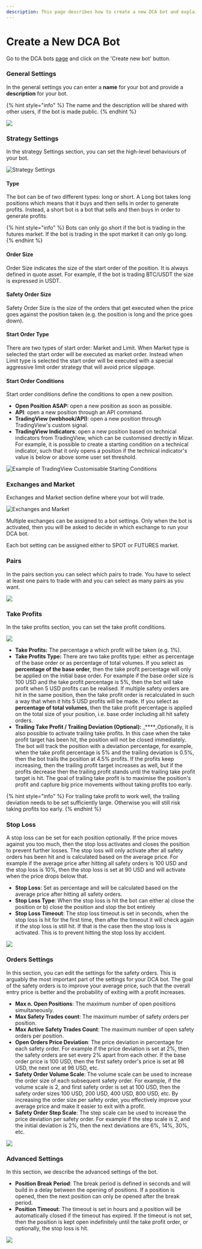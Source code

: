 ```yaml
---
description: This page describes how to create a new DCA bot and explains all the settings.
---
```


# Create a New DCA Bot

Go to the DCA bots [page](https://mizar.ai/dashboard/trading/dca-bot) and click on the 'Create new bot' button.

### General Settings

In the general settings you can enter a **name** for your bot and provide a **description** for your bot.

{% hint style="info" %}
The name and the description will be shared with other users, if the bot is made public.
{% endhint %}

![](../.gitbook/assets/screenshot-2021-09-15-at-13.18.08.png)

### Strategy Settings

In the strategy Settings section, you can set the high-level behaviours of your bot.

![Strategy Settings](../.gitbook/assets/screen-shot-2021-09-15-at-11.04.56-am.png)

#### Type

The bot can be of two different types: long or short. A Long bot takes long positions which means that it buys and then sells in order to generate profits. Instead, a short bot is a bot that sells and then buys in order to generate profits.

{% hint style="info" %}
Bots can only go short if the bot is trading in the futures market. If the bot is trading in the spot market it can only go long.
{% endhint %}

#### Order Size

Order Size indicates the size of the start order of the position. It is always defined in quote asset. For example, if the bot is trading BTC/USDT the size is expressed in USDT.

#### Safety Order Size

Safety Order Size is the size of the orders that get executed when the price goes against the position taken \(e.g. the position is long and the price goes down\).

#### Start Order Type

There are two types of start order: Market and Limit. When Market type is selected the start order will be executed as market order. Instead when Limit type is selected the start order will be executed with a special aggressive limit order strategy that will avoid price slippage.

#### Start Order Conditions

Start order conditions define the conditions to open a new position.

* **Open Position ASAP:** open a new position as soon as possible.
* **API**: open a new position through an API command.
* **TradingView \(webhook/API\)**: open a new position through TradingView's custom signal.
* **TradingView Indicators**: open a new position based on technical indicators from TradingView, which can be customised directly in Mizar. For example, it is possible to create a starting condition on a technical indicator, such that it only opens a position if the technical indicator's value is below or above some user set threshold. 

![Example of TradingView Customisable Starting Conditions](../.gitbook/assets/screenshot-2021-09-15-at-15.05.59.png)

### Exchanges and Market

Exchanges and Market section define where your bot will trade.

![Exchanges and Market](../.gitbook/assets/screen-shot-2021-09-15-at-11.46.08-am.png)

Multiple exchanges can be assigned to a bot settings. Only when the bot is activated, then you will be asked to decide in which exchange to run your DCA bot.

Each bot setting can be assigned either to SPOT or FUTURES market.

### Pairs

In the pairs section you can select which pairs to trade. You have to select at least one pairs to trade with and you can select as many pairs as you want.

![](../.gitbook/assets/screenshot-2021-09-15-at-13.19.00.png)

### Take Profits

In the take profits section, you can set the take profit conditions.

![](../.gitbook/assets/screenshot-2021-09-15-at-13.19.18.png)

* **Take Profits:** The percentage a which profit will be taken \(e.g. 1%\).
* **Take Profits Type:** There are two take profits type: either as percentage of the base order or as percentage of total volumes. If you select as **percentage of the base order**, then the take profit percentage will only be applied on the initial base order. For example if the base order size is 100 USD and the take profit percentage is 5%, then the bot will take profit when 5 USD profits can be realised. If multiple safety orders are hit in the same position, then the take profit order is recalculated in such a way that when it hits 5 USD profits will be made. If you select as **percentage of total volumes**, then the take profit percentage is applied on the total size of your position, i.e. base order including all hit safety orders.
* **Trailing Take Profit / Trailing Deviation \(Optional\):** _****_Optionally, it is also possible to activate trailing take profits. In this case when the take profit target has been hit, the position will not be closed immediately. The bot will track the position with a deviation percentage, for example, when the take profit percentage is 5% and the trailing deviation is 0.5%, then the bot trails the position at 4.5% profits. If the profits keep increasing, then the trailing profit target increases as well, but if the profits decrease then the trailing profit stands until the trailing take profit target is hit. The goal of trailing take profit is to maximise the position's profit and capture big price movements without taking profits too early.

{% hint style="info" %}
For trailing take profit to work well, the trailing deviation needs to be set sufficiently large. Otherwise you will still risk taking profits too early.
{% endhint %}

### Stop Loss

A stop loss can be set for each position optionally. If the price moves against you too much, then the stop loss activates and closes the position to prevent further losses. The stop loss will only activate after all safety orders has been hit and is calculated based on the average price. For example if the average price after hitting all safety orders is 100 USD and the stop loss is 10%, then the stop loss is set at 90 USD and will activate when the price drops below that.

* **Stop Loss**: Set as percentage and will be calculated based on the average price after hitting all safety orders.
* **Stop Loss Type**: When the stop loss is hit the bot can either a\) close the position or b\) close the position and stop the bot entirely
* **Stop Loss Timeout**: The stop loss timeout is set in seconds, when the stop loss is hit for the first time, then after the timeout it will check again if the stop loss is still hit. If that is the case then the stop loss is activated. This is to prevent hitting the stop loss by accident.

![](../.gitbook/assets/screenshot-2021-09-15-at-13.39.25.png)

### Orders Settings

In this section, you can edit the settings for the safety orders. This is arguably the most important part of the settings for your DCA bot. The goal of the safety orders is to improve your average price, such that the overall entry price is better and the probability of exiting with a profit increases.

* **Max n. Open Positions**: The maximum number of open positions simultaneously. 
* **Max Safety Trades count**: The maximum number of safety orders per position.
* **Max Active Safety Trades Count**: The maximum number of open safety orders per position.
* **Open Orders Price Deviation**: The price deviation in percentage for each safety order. For example if the price deviation is set at 2%, then the safety orders are set every 2% apart from each other. If the base order price is 100 USD, then the first safety order's price is set at 98 USD, the next one at 96 USD, etc.
* **Safety Order Volume Scale**: The volume scale can be used to increase the order size of each subsequent safety order. For example, if the volume scale is 2, and first safety order is set at 100 USD, then the safety order sizes 100 USD, 200 USD, 400 USD, 800 USD, etc. By increasing the order size per safety order, you effectively improve your average price and make it easier to exit with a profit.
* **Safety Order Step Scale**: The step scale can be used to increase the price deviation per safety order. For example if the step scale is 2, and the initial deviation is 2%, then the next  deviations are 6%, 14%, 30%, etc.

![](../.gitbook/assets/screenshot-2021-09-15-at-13.20.18.png)

### Advanced Settings

In this section, we describe the advanced settings of the bot.

* **Position Break Period**: The break period is defined in seconds and will build in a delay between the opening of positions. If a position is opened, then the next position can only be opened after the break period.
* **Position Timeout**: The timeout is set in hours and a position will be automatically closed if the timeout has expired. If the timeout is not set, then the position is kept open indefinitely until the take profit order, or optionally, the stop loss is hit.

![](../.gitbook/assets/screenshot-2021-09-15-at-13.20.37.png)

